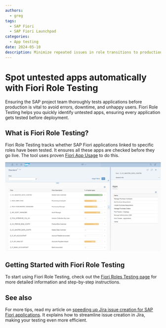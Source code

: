 ```yaml
---
authors:
  - greg
tags:
  - SAP Fiori
  - SAP Fiori Launchpad
categories:
  - App testing
date: 2024-05-10
description: Minimize repeated issues in role transitions to production system.
---
```


# Spot untested apps automatically with Fiori Role Testing

Ensuring the SAP project team thoroughly tests applications before production is vital to avoid errors, downtime, and unhappy users. Fiori Role Testing helps you quickly identify untested apps, ensuring every application gets tested before deployment.

<!-- more -->

## What is Fiori Role Testing?


Fiori Role Testing tracks whether SAP Fiori applications linked to specific roles have been tested. It ensures all these apps are checked before they go live. The tool uses proven [Fiori App Usage](https://fioriappsusage.org) to do this.

[![Fiori Role Testing](R0008/frt.png)](R0008/frt.png)

## Getting Started with Fiori Role Testing

To start using Fiori Role Testing, check out the [Fiori Roles Testing page](http://fioriroletesting.com) for more detailed information and step-by-step instructions.

## See also 

For more tips, read my article on [speeding up Jira issue creation for SAP Fiori applications](0006-jira-integration.md). It explains how to streamline issue creation in Jira, making your testing even more efficient.